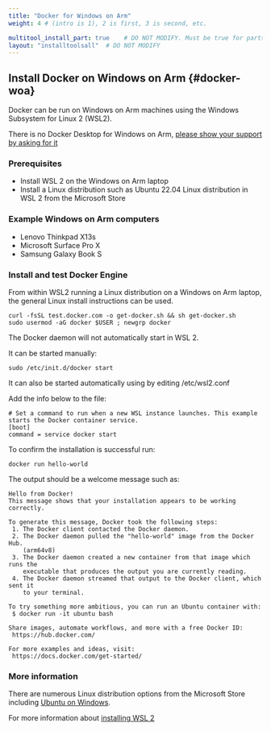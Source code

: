 ```yaml
---
title: "Docker for Windows on Arm"
weight: 4 # (intro is 1), 2 is first, 3 is second, etc.

multitool_install_part: true    # DO NOT MODIFY. Must be true for parts of multi-tools to ensure correct navigation
layout: "installtoolsall"  # DO NOT MODIFY
---
```


## Install Docker on Windows on Arm {#docker-woa}

Docker can be run on Windows on Arm machines using the Windows Subsystem for Linux 2 (WSL2).

There is no Docker Desktop for Windows on Arm, [please show your support by asking for it](https://github.com/docker/roadmap/issues/91)

### Prerequisites

- Install WSL 2 on the Windows on Arm laptop
- Install a Linux distribution such as Ubuntu 22.04 Linux distribution in WSL 2 from the Microsoft Store

### Example Windows on Arm computers

- Lenovo Thinkpad X13s
- Microsoft Surface Pro X
- Samsung Galaxy Book S

### Install and test Docker Engine

From within WSL2 running a Linux distribution on a Windows on Arm laptop, the general Linux install instructions can be used. 

```console
curl -fsSL test.docker.com -o get-docker.sh && sh get-docker.sh
sudo usermod -aG docker $USER ; newgrp docker
```

The Docker daemon will not automatically start in WSL 2. 

It can be started manually:
```console
sudo /etc/init.d/docker start
```

It can also be started automatically using by editing /etc/wsl2.conf

Add the info below to the file:

```console
# Set a command to run when a new WSL instance launches. This example starts the Docker container service.
[boot]
command = service docker start
```



To confirm the installation is successful run:

```console
docker run hello-world
```

The output should be a welcome message such as:

```console
Hello from Docker!
This message shows that your installation appears to be working correctly.

To generate this message, Docker took the following steps:
 1. The Docker client contacted the Docker daemon.
 2. The Docker daemon pulled the "hello-world" image from the Docker Hub.
    (arm64v8)
 3. The Docker daemon created a new container from that image which runs the
    executable that produces the output you are currently reading.
 4. The Docker daemon streamed that output to the Docker client, which sent it
    to your terminal.

To try something more ambitious, you can run an Ubuntu container with:
 $ docker run -it ubuntu bash

Share images, automate workflows, and more with a free Docker ID:
 https://hub.docker.com/

For more examples and ideas, visit:
 https://docs.docker.com/get-started/

```

### More information

There are numerous Linux distribution options from the Microsoft Store including [Ubuntu on Windows](https://apps.microsoft.com/store/detail/ubuntu-on-windows/9NBLGGH4MSV6?hl=en-us&gl=us).

For more information about [installing WSL 2](https://docs.microsoft.com/en-us/windows/wsl/install)

